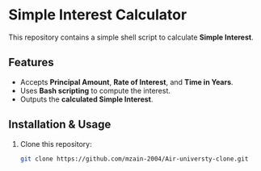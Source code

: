 # Simple Interest Calculator

This repository contains a simple shell script to calculate **Simple Interest**.

## Features
- Accepts **Principal Amount**, **Rate of Interest**, and **Time in Years**.
- Uses **Bash scripting** to compute the interest.
- Outputs the **calculated Simple Interest**.

## Installation & Usage
1. Clone this repository:
   ```sh
   git clone https://github.com/mzain-2004/Air-universty-clone.git
